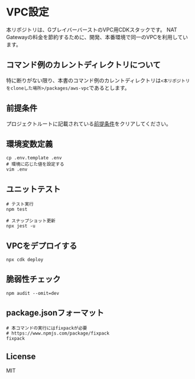 # VPC設定

本リポジトリは、GブレイバーバーストのVPC用CDKスタックです。
NAT Gatewayの料金を節約するために、開発、本番環境で同一のVPCを利用しています。
## コマンド例のカレントディレクトリについて
特に断りがない限り、本書のコマンド例のカレントディレクトリは```<本リポジトリをcloneした場所>/packages/aws-vpc```であるとします。
## 前提条件
プロジェクトルートに記載されている[前提条件](../../Readme.md#pre-required)をクリアしてください。

## 環境変数定義
```shell
cp .env.template .env
# 環境に応じた値を設定する
vim .env
```

## ユニットテスト
```shell
# テスト実行
npm test

# スナップショット更新
npx jest -u
```

<a id="deploy-command"></a>
## VPCをデプロイする
```shell
npx cdk deploy
```

## 脆弱性チェック
```shell
npm audit --omit=dev
```

## package.jsonフォーマット
```shell
# 本コマンドの実行にはfixpackが必要
# https://www.npmjs.com/package/fixpack
fixpack
```

## License
MIT
